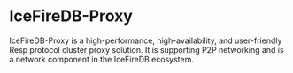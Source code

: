 # IceFireDB-Proxy
IceFireDB-Proxy is a high-performance, high-availability, and user-friendly Resp protocol cluster proxy solution. It is supporting P2P networking and is a network component in the IceFireDB ecosystem.
